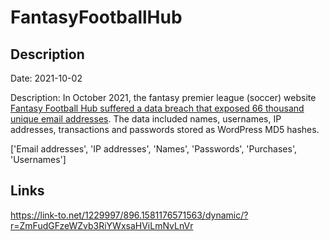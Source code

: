 # FantasyFootballHub

## Description

Date: 2021-10-02

Description:
In October 2021, the fantasy premier league (soccer) website <a href="https://fantasyfootballhub.co.uk/we-have-suffered-a-cyber-attack/" target="_blank" rel="noopener">Fantasy Football Hub suffered a data breach that exposed 66 thousand unique email addresses</a>. The data included names, usernames, IP addresses, transactions and passwords stored as WordPress MD5 hashes.


['Email addresses', 'IP addresses', 'Names', 'Passwords', 'Purchases', 'Usernames']

## Links

https://link-to.net/1229997/896.1581176571563/dynamic/?r=ZmFudGFzeWZvb3RiYWxsaHViLmNvLnVr